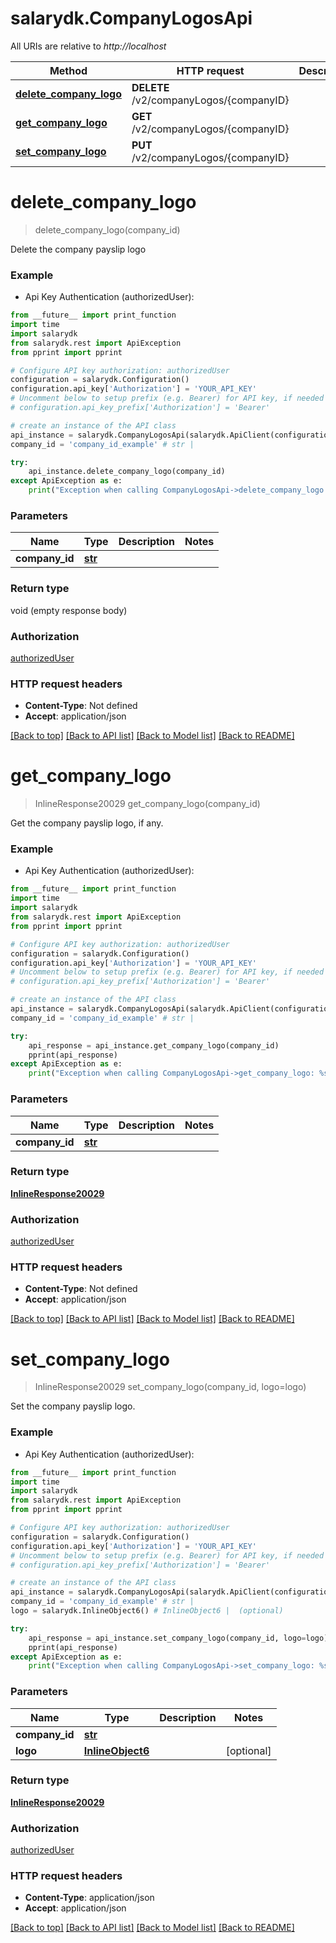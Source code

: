 # salarydk.CompanyLogosApi

All URIs are relative to *http://localhost*

Method | HTTP request | Description
------------- | ------------- | -------------
[**delete_company_logo**](CompanyLogosApi.md#delete_company_logo) | **DELETE** /v2/companyLogos/{companyID} | 
[**get_company_logo**](CompanyLogosApi.md#get_company_logo) | **GET** /v2/companyLogos/{companyID} | 
[**set_company_logo**](CompanyLogosApi.md#set_company_logo) | **PUT** /v2/companyLogos/{companyID} | 


# **delete_company_logo**
> delete_company_logo(company_id)



Delete the company payslip logo

### Example

* Api Key Authentication (authorizedUser): 
```python
from __future__ import print_function
import time
import salarydk
from salarydk.rest import ApiException
from pprint import pprint

# Configure API key authorization: authorizedUser
configuration = salarydk.Configuration()
configuration.api_key['Authorization'] = 'YOUR_API_KEY'
# Uncomment below to setup prefix (e.g. Bearer) for API key, if needed
# configuration.api_key_prefix['Authorization'] = 'Bearer'

# create an instance of the API class
api_instance = salarydk.CompanyLogosApi(salarydk.ApiClient(configuration))
company_id = 'company_id_example' # str | 

try:
    api_instance.delete_company_logo(company_id)
except ApiException as e:
    print("Exception when calling CompanyLogosApi->delete_company_logo: %s\n" % e)
```

### Parameters

Name | Type | Description  | Notes
------------- | ------------- | ------------- | -------------
 **company_id** | [**str**](.md)|  | 

### Return type

void (empty response body)

### Authorization

[authorizedUser](../README.md#authorizedUser)

### HTTP request headers

 - **Content-Type**: Not defined
 - **Accept**: application/json

[[Back to top]](#) [[Back to API list]](../README.md#documentation-for-api-endpoints) [[Back to Model list]](../README.md#documentation-for-models) [[Back to README]](../README.md)

# **get_company_logo**
> InlineResponse20029 get_company_logo(company_id)



Get the company payslip logo, if any.

### Example

* Api Key Authentication (authorizedUser): 
```python
from __future__ import print_function
import time
import salarydk
from salarydk.rest import ApiException
from pprint import pprint

# Configure API key authorization: authorizedUser
configuration = salarydk.Configuration()
configuration.api_key['Authorization'] = 'YOUR_API_KEY'
# Uncomment below to setup prefix (e.g. Bearer) for API key, if needed
# configuration.api_key_prefix['Authorization'] = 'Bearer'

# create an instance of the API class
api_instance = salarydk.CompanyLogosApi(salarydk.ApiClient(configuration))
company_id = 'company_id_example' # str | 

try:
    api_response = api_instance.get_company_logo(company_id)
    pprint(api_response)
except ApiException as e:
    print("Exception when calling CompanyLogosApi->get_company_logo: %s\n" % e)
```

### Parameters

Name | Type | Description  | Notes
------------- | ------------- | ------------- | -------------
 **company_id** | [**str**](.md)|  | 

### Return type

[**InlineResponse20029**](InlineResponse20029.md)

### Authorization

[authorizedUser](../README.md#authorizedUser)

### HTTP request headers

 - **Content-Type**: Not defined
 - **Accept**: application/json

[[Back to top]](#) [[Back to API list]](../README.md#documentation-for-api-endpoints) [[Back to Model list]](../README.md#documentation-for-models) [[Back to README]](../README.md)

# **set_company_logo**
> InlineResponse20029 set_company_logo(company_id, logo=logo)



Set the company payslip logo.

### Example

* Api Key Authentication (authorizedUser): 
```python
from __future__ import print_function
import time
import salarydk
from salarydk.rest import ApiException
from pprint import pprint

# Configure API key authorization: authorizedUser
configuration = salarydk.Configuration()
configuration.api_key['Authorization'] = 'YOUR_API_KEY'
# Uncomment below to setup prefix (e.g. Bearer) for API key, if needed
# configuration.api_key_prefix['Authorization'] = 'Bearer'

# create an instance of the API class
api_instance = salarydk.CompanyLogosApi(salarydk.ApiClient(configuration))
company_id = 'company_id_example' # str | 
logo = salarydk.InlineObject6() # InlineObject6 |  (optional)

try:
    api_response = api_instance.set_company_logo(company_id, logo=logo)
    pprint(api_response)
except ApiException as e:
    print("Exception when calling CompanyLogosApi->set_company_logo: %s\n" % e)
```

### Parameters

Name | Type | Description  | Notes
------------- | ------------- | ------------- | -------------
 **company_id** | [**str**](.md)|  | 
 **logo** | [**InlineObject6**](InlineObject6.md)|  | [optional] 

### Return type

[**InlineResponse20029**](InlineResponse20029.md)

### Authorization

[authorizedUser](../README.md#authorizedUser)

### HTTP request headers

 - **Content-Type**: application/json
 - **Accept**: application/json

[[Back to top]](#) [[Back to API list]](../README.md#documentation-for-api-endpoints) [[Back to Model list]](../README.md#documentation-for-models) [[Back to README]](../README.md)

